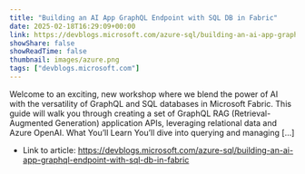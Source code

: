 ```yaml
---
title: "Building an AI App GraphQL Endpoint with SQL DB in Fabric"
date: 2025-02-18T16:29:09+00:00
link: https://devblogs.microsoft.com/azure-sql/building-an-ai-app-graphql-endpoint-with-sql-db-in-fabric
showShare: false
showReadTime: false
thumbnail: images/azure.png
tags: ["devblogs.microsoft.com"]
---
```

Welcome to an exciting, new workshop where we blend the power of AI with the versatility of GraphQL and SQL databases in Microsoft Fabric. This guide will walk you through creating a set of GraphQL RAG (Retrieval-Augmented Generation) application APIs, leveraging relational data and Azure OpenAI. What You’ll Learn You’ll dive into querying and managing […]

- Link to article: https://devblogs.microsoft.com/azure-sql/building-an-ai-app-graphql-endpoint-with-sql-db-in-fabric